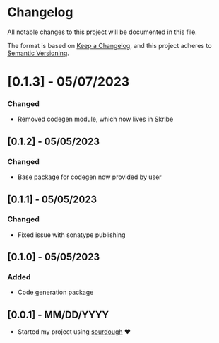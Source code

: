 # Changelog
All notable changes to this project will be documented in this file.

The format is based on [Keep a Changelog](https://keepachangelog.com/en/1.0.0/),
and this project adheres to [Semantic Versioning](https://semver.org/spec/v2.0.0.html).

# [0.1.3] - 05/07/2023

### Changed

- Removed codegen module, which now lives in Skribe

## [0.1.2] - 05/05/2023

### Changed

- Base package for codegen now provided by user

## [0.1.1] - 05/05/2023

### Changed

- Fixed issue with sonatype publishing

## [0.1.0] - 05/05/2023

### Added

- Code generation package

## [0.0.1] - MM/DD/YYYY

- Started my project using [sourdough](https://github.com/bkbnio/sourdough-kt) ❤️
